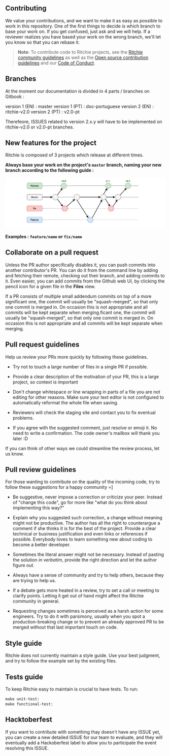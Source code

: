 <!-- Contributing from template (https://github.com/docker/docker.github.io/blob/master/CONTRIBUTING.md) -->

## Contributing

We value your contributions, and we want to make it as easy
as possible to work in this repository. One of the first things to decide is
which branch to base your work on. If you get confused, just ask and we will
help. If a reviewer realizes you have based your work on the wrong branch, we'll
let you know so that you can rebase it.

>**Note**: To contribute code to Ritchie projects, see the
[Ritchie community guidelines](https://docs.ritchiecli.io/community) as well as the 
[Open source contribution guidelines](https://opensource.guide/how-to-contribute/) and our 
[Code of Conduct](https://github.com/ZupIT/ritchie-cli/blob/master/CODE_OF_CONDUCT.md).

## Branches

At the moment our documentation is divided in 4 parts / branches on Gitbook :

version 1 (EN) : master
version 1 (PT) : doc-portuguese
version 2 (EN) : ritchie-v2.0
version 2 (PT) : v2.0-pt

Therefeore, ISSUES related to version 2.x.y will have to be implemented on ritchie-v2.0 or v2.0-pt branches.

## New features for the project

Ritchie is composed of 3 projects which release at different times. 

**Always base your work on the project's `master` branch, naming your new branch according to the following guide :**

<img class="special-img-class" src="/docs/img/git-branchs.png" /> 

**Examples : `feature/name` or `fix/name`**

## Collaborate on a pull request

Unless the PR author specifically disables it, you can push commits into another
contributor's PR. You can do it from the command line by adding and fetching
their remote, checking out their branch, and adding commits to it. Even easier,
you can add commits from the Github web UI, by clicking the pencil icon for a
given file in the **Files** view.

If a PR consists of multiple small addendum commits on top of a more significant
one, the commit will usually be "squash-merged", so that only one commit is
merged in. On occasion this is not appropriate and all commits will be kept
separate when merging.ficant one, the commit will usually be "squash-merged", so that only one commit is merged in. 
On occasion this is not appropriate and all commits will be kept separate when merging.

## Pull request guidelines

Help us review your PRs more quickly by following these guidelines.

- Try not to touch a large number of files in a single PR if possible.

- Provide a clear description of the motivation of your PR, this is a large
  project, so context is important

- Don't change whitespace or line wrapping in parts of a file you are not
  editing for other reasons. Make sure your text editor is not configured to
  automatically reformat the whole file when saving.

- Reviewers will check the staging site and contact you to fix eventual problems.

- If you agree with the suggested comment, just resolve or emoji it. No need to write a confirmation. 
The code owner's mailbox will thank you later :D

If you can think of other ways we could streamline the review process, let us
know.

## Pull review guidelines

For those wanting to contribute on the quality of the incoming code, try to follow these
suggestions for a happy community =]

- Be suggestive, never impose a correction or criticize your peer. Instead of "change this code",
go for more like "what do you think about implementing this way?"

- Explain why you suggested such correction, a change without meaning might not be productive. 
The author has all the right to counterargue a comment if she thinks it is for the best of the project.
Provide a clear technical or business justification and even links or references if possible. 
Everybody loves to learn something new about coding to become a better developer.

- Sometimes the literal answer might not be necessary. Instead of pasting the solution _in verbatim_,
provide the right direction and let the author figure out.

- Always have a sense of community and try to help others, because they are trying to help us.

- If a debate gets more heated in a review, try to set a call or meeting to clarify points. Letting it get out of hand 
might affect the Ritchie community in general.

- Requesting changes sometimes is perceived as a harsh action for some engineers. Try to do it with parsimony, 
usually when you spot a production-breaking change or to prevent an already approved PR to be merged without
that last important touch on code.

## Style guide

Ritchie does not currently maintain a style guide. Use your best judgment, and
try to follow the example set by the existing files.

## Tests guide

To keep Ritchie easy to maintain is crucial to have tests.
To run:
```
make unit-test:
make functional-test:
```

## Hacktoberfest

If you want to contribute with something thay doesn't have any ISSUE yet, you can create a new detailed ISSUE for our team to evaluate, and they will eventually add a Hackoberfest label to allow you to participate the event resolving this ISSUE.
